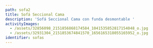```yaml
---
path: sofa2
title: Sofá Seccional Cama
description: 'Sofá Seccional Cama con funda desmontable '
activityImages:
  - /assets/32856098_2151856868174584_1041535852817154048_o.jpg
  - /assets/32931304_2151853674841570_1656165318055165952_o.jpg
identifier: sofas
---
```


